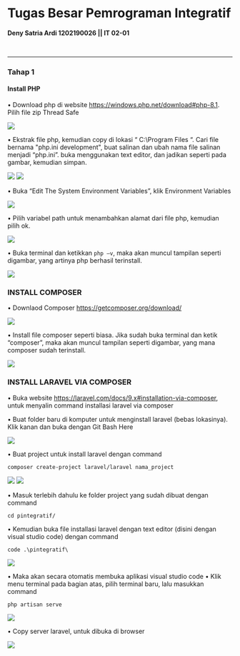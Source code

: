 # Tugas Besar Pemrograman Integratif
**Deny Satria Ardi  1202190026 || IT 02-01** 

<br />

-----

### Tahap 1 
#### Install PHP

•	Download php di website https://windows.php.net/download#php-8.1. Pilih file zip Thread Safe

  ![](Assets/001.jpg)

•	Ekstrak file php, kemudian copy di lokasi “ C:\Program Files “. Cari file bernama "php.ini development", buat salinan dan ubah nama file salinan menjadi  “php.ini”.     buka menggunakan text editor, dan jadikan seperti pada gambar, kemudian simpan.

  ![](Assets/002.png)
  ![](Assets/003.jpg)
  
•	Buka “Edit The System Environment Variables”, klik Environment Variables

  ![](Assets/004.png)
  
•	Pilih variabel path untuk menambahkan alamat dari file php, kemudian pilih ok.

  ![](Assets/005.png)

•	Buka terminal dan ketikkan ``php –v``, maka akan muncul tampilan seperti digambar, yang artinya php berhasil terinstall.

  ![](Assets/006.png)

### INSTALL COMPOSER

•	Downlaod Composer https://getcomposer.org/download/

  ![](Assets/007.png)

•	Install file composer seperti biasa. Jika sudah buka terminal dan ketik “composer”, maka akan muncul tampilan seperti digambar, yang mana composer sudah terinstall.

  ![](Assets/008.png)

### INSTALL LARAVEL VIA COMPOSER 

•	Buka website https://laravel.com/docs/9.x#installation-via-composer, untuk menyalin command installasi laravel via composer

•	Buat folder baru di komputer untuk menginstall laravel (bebas lokasinya). Klik kanan dan buka dengan Git Bash Here

  ![](Assets/009.png)
 
 •	Buat project untuk install laravel dengan command
 
```
composer create-project laravel/laravel nama_project
```
  ![](Assets/010.png)
  ![](Assets/011.png)

•	Masuk  terlebih dahulu ke folder project yang sudah dibuat dengan command
```
cd pintegratif/
```
• Kemudian buka file installasi laravel dengan text editor (disini dengan visual studio code) dengan command 
```
code .\pintegratif\
```
  ![](Assets/012.png)
  
• Maka akan secara otomatis membuka aplikasi visual studio code
•	Klik menu terminal pada bagian atas, pilih terminal baru, lalu masukkan command
```
php artisan serve
```
  ![](Assets/013.png)
  
•	Copy server laravel, untuk dibuka di browser

  ![](Assets/014.png)
